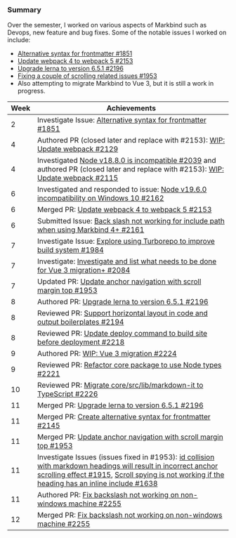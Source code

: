 ### Summary
Over the semester, I worked on various aspects of Markbind such as Devops, new feature and bug fixes.
Some of the notable issues I worked on include:
- [Alternative syntax for frontmatter #1851](https://github.com/MarkBind/markbind/issues/1851)
- [Update webpack 4 to webpack 5 #2153](https://github.com/MarkBind/markbind/pull/2153)
- [Upgrade lerna to version 6.5.1 #2196](https://github.com/MarkBind/markbind/pull/2196)
- [Fixing a couple of scrolling related issues #1953](https://github.com/MarkBind/markbind/pull/1953)
- Also attempting to migrate Markbind to Vue 3, but it is still a work in progress.


| Week | Achievements                                                                                                                                                                                                                                                                                                            |
|------|-------------------------------------------------------------------------------------------------------------------------------------------------------------------------------------------------------------------------------------------------------------------------------------------------------------------------|
| 2    | Investigate Issue: [Alternative syntax for frontmatter #1851](https://github.com/MarkBind/markbind/issues/1851)                                                                                                                                                                                                         |
| 4    | Authored PR (closed later and replace with #2153): [WIP: Update webpack #2129](https://github.com/MarkBind/markbind/pull/2129)                                                                                                                                                                                          |
| 4    | Investigated [Node v18.8.0 is incompatible #2039](https://github.com/MarkBind/markbind/issues/2039) and authored PR (closed later and replace with #2153): [WIP: Update webpack #2115](https://github.com/MarkBind/markbind/pull/2115)                                                                                  |
| 6    | Investigated and responded to issue: [Node v19.6.0 incompatibility on Windows 10 #2162](https://github.com/MarkBind/markbind/issues/2162)                                                                                                                                                                               |
| 6    | Merged PR: [Update webpack 4 to webpack 5 #2153](https://github.com/MarkBind/markbind/pull/2153)                                                                                                                                                                                                                        |
| 6    | Submitted Issue: [Back slash not working for include path when using Markbind 4+ #2161](https://github.com/MarkBind/markbind/issues/2161)                                                                                                                                                                               |
| 7    | Investigate Issue: [Explore using Turborepo to improve build system #1984](https://github.com/MarkBind/markbind/issues/1984)                                                                                                                                                                                            |
| 7    | Investigate: [Investigate and list what needs to be done for Vue 3 migration+ #2084](https://github.com/MarkBind/markbind/issues/2084)                                                                                                                                                                                  |
| 7    | Updated PR: [Update anchor navigation with scroll margin top #1953](https://github.com/MarkBind/markbind/pull/1953)                                                                                                                                                                                                     |
| 8    | Authored PR: [Upgrade lerna to version 6.5.1 #2196](https://github.com/MarkBind/markbind/pull/2196)                                                                                                                                                                                                                     |
| 8    | Reviewed PR: [Support horizontal layout in code and output boilerplates #2194](https://github.com/MarkBind/markbind/pull/2194)                                                                                                                                                                                          |
| 8    | Reviewed PR: [Update deploy command to build site before deployment #2218](https://github.com/MarkBind/markbind/pull/2218)                                                                                                                                                                                              |
| 9    | Authored PR: [WIP: Vue 3 migration #2224](https://github.com/MarkBind/markbind/pull/2224)                                                                                                                                                                                                                               |
| 9    | Reviewed PR: [Refactor core package to use Node types #2221](https://github.com/MarkBind/markbind/pull/2221)                                                                                                                                                                                                            |
| 10   | Reviewed PR: [Migrate core/src/lib/markdown-it to TypeScript #2226](https://github.com/MarkBind/markbind/pull/2226)                                                                                                                                                                                                     |
| 11   | Merged PR: [Upgrade lerna to version 6.5.1 #2196](https://github.com/MarkBind/markbind/pull/2196)                                                                                                                                                                                                                       |
| 11   | Merged PR: [Create alternative syntax for frontmatter #2145](https://github.com/MarkBind/markbind/pull/2145)                                                                                                                                                                                                            |
| 11   | Merged PR: [Update anchor navigation with scroll margin top #1953](https://github.com/MarkBind/markbind/pull/1953)                                                                                                                                                                                                      |
| 11   | Investigate Issues (issues fixed in #1953): [id collision with markdown headings will result in incorrect anchor scrolling effect #1915](https://github.com/MarkBind/markbind/issues/1915), [Scroll spying is not working if the heading has an inline include #1638](https://github.com/MarkBind/markbind/issues/1638) |
| 11   | Authored PR: [Fix backslash not working on non-windows machine #2255](https://github.com/MarkBind/markbind/pull/2255)                                                                                                                                                                                                   |
| 12   | Merged PR: [Fix backslash not working on non-windows machine #2255](https://github.com/MarkBind/markbind/pull/2255)                                                                                                                                                                                                     |
